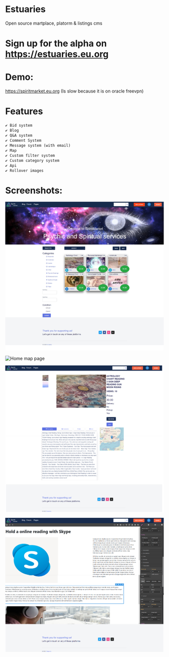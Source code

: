 # Estuaries
Open source martplace, platorm &amp; listings cms

# Sign up for the alpha on https://estuaries.eu.org

# Demo:
https://spiritmarket.eu.org (Is slow because it is on oracle freevpn)

# Features

    ✔ Bid system
    ✔ Blog
    ✔ Q&A system
    ✔ Comment System
    ✔ Message system (with email)
    ✔ Map
    ✔ Custom filter system
    ✔ Custom category system
    ✔ Api
    ✔ Rollover images

# Screenshots:

![](/schreenshots/estuarieshomescreen.jpg?raw=true "Home page")

![](/schreenshots/estuariesmapscreen.png.jpg?raw=true "Home map page")

![](/schreenshots/productpage.png?raw=true "Product page")

![](/schreenshots/blogwysiwyg.png?raw=true "Blog with wysiwyg")

